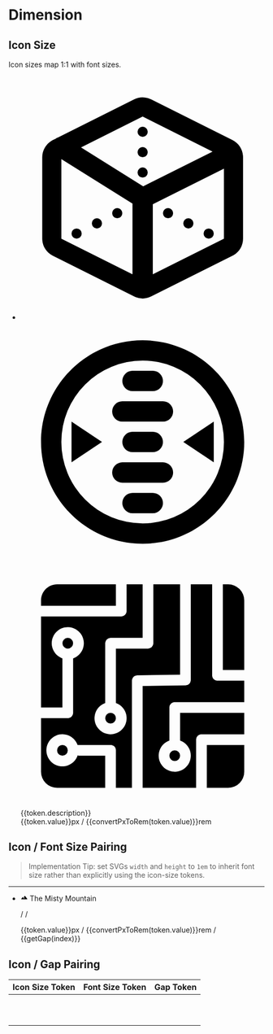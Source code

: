 <script setup>
import tokens from '../tokens.json'
import FloatingToken from '../.vitepress/components/FloatingToken.vue'

const filterTokensByType = (filterName) => {
 return Object.entries(tokens).filter((key) => {
  return key[1].type === filterName
 }).sort((a,b) => {
  return a[1].value - b[1].value
 })
}

const gapMap = {
	'icon-size-xs': '4px',
	'icon-size-sm': '4px',
	'icon-size-base': '6px',
	'icon-size-lg': '6px',
	'icon-size-xl': '8px',
	'icon-size-2xl': '8px',
	'icon-size-3xl': '10px',
	'icon-size-4xl': '10px',
	'icon-size-5xl': '12px',
	'icon-size-6xl': '12px',
}

const dimensionTokens = tokens.icon.size
const convertPxToRem = (px) => {
 return  0.0625  * px
}

const getGap = (token) => {
	return gapMap[`icon-size-${token}`];
}

const getSpacingToken = (pixelValue) => {
	for (const [key, value] of Object.entries(tokens)) {
		if (value.value === pixelValue && value.type === 'spacing') {
			return key
		}
	}
}

</script>

# Dimension

## Icon Size

Icon sizes map 1:1 with font sizes.

<ul class="list-none leading-none m-0 p-0 mt-4">
	<li v-for="(token, index) in dimensionTokens" :index="token[0]" class="list-none mb-8 grid md:grid-cols-3">
	<div class="flex gap-4 items-center mx-2.5 md:mx-0">
		<svg xmlns="http://www.w3.org/2000/svg" viewBox="0 0 24 24" :style="{ 'height': `${token.value}px`, 'width': `${token.value}px` }">
			<path fill-rule="evenodd" d="m12.68 2.245.162.071 8 4c.588.295.977.873 1.033 1.52l.007.164v8c0 .658-.343 1.264-.897 1.604l-.143.08-8 4a1.883 1.883 0 0 1-1.522.071l-.162-.071-8-4a1.882 1.882 0 0 1-1.033-1.52L2.118 16V8c0-.658.343-1.264.897-1.604l.143-.08.27-.136a1 1 0 0 1 .259-.13l7.471-3.734a1.882 1.882 0 0 1 1.356-.127l.166.056ZM4 8.179V16l7 3.5v-6.946L4 8.179Zm9 4.439 7-3.5V16l-7 3.5v-6.882ZM18.5 15a.5.5 0 1 1 0 1 .5.5 0 0 1 0-1ZM6 15.5a.5.5 0 1 0-1 0 .5.5 0 0 0 1 0ZM16.5 14a.5.5 0 1 1 0 1 .5.5 0 0 1 0-1Zm-8.5.5a.5.5 0 1 0-1 0 .5.5 0 0 0 1 0ZM9.5 13a.5.5 0 1 1 0 1 .5.5 0 0 1 0-1Zm5.5.5a.5.5 0 1 0-1 0 .5.5 0 0 0 1 0ZM12 4 5.937 7.03l6.116 3.824 6.828-3.413L12 4Zm.5 5.5a.5.5 0 1 0-1 0 .5.5 0 0 0 1 0ZM12 7a.5.5 0 1 1 0 1 .5.5 0 0 1 0-1Zm.5-1.5a.5.5 0 1 0-1 0 .5.5 0 0 0 1 0Z"/>
		</svg>
		<svg xmlns="http://www.w3.org/2000/svg" viewBox="0 0 24 24" :style="{ 'height': `${token.value}px`, 'width': `${token.value}px` }">
			<path d="M12 2c5.523 0 10 4.477 10 10s-4.477 10-10 10S2 17.523 2 12 6.477 2 12 2Zm0 2a8 8 0 1 0 0 16 8 8 0 0 0 0-16Zm2 14a1 1 0 0 0-1-1h-2a1 1 0 1 0 0 2h2a1 1 0 0 0 1-1Zm0-4a1 1 0 1 1 0 2h-4a1 1 0 1 1 0-2h4Zm2-2 3 2v-4l-3 2ZM5 10l3 2-3 2v-4Zm9 2a1 1 0 0 0-1-1h-2a1 1 0 1 0 0 2h2a1 1 0 0 0 1-1Zm0-4a1 1 0 1 1 0 2h-4a1 1 0 0 1 0-2h4Zm0-2a1 1 0 0 0-1-1h-2a1 1 0 1 0 0 2h2a1 1 0 0 0 1-1Z"/>
		</svg>
		<svg xmlns="http://www.w3.org/2000/svg" viewBox="0 0 24 24" :style="{ 'height': `${token.value}px`, 'width': `${token.value}px` }">
			<path d="M15.684 2v8.882l-4.218.065-.061.005a.527.527 0 0 0-.444.402l-.01.059-.004.06V22h-1.58l.001-3.684-.003-.062a.527.527 0 0 0-.402-.45l-.06-.011-.06-.003h-3.16l-.061.003-.026.004a1.58 1.58 0 1 0 .01 1.006l.077.04h2.632V22H3.578A1.579 1.579 0 0 1 2 20.421v-5.263h2.632l.061-.004a.527.527 0 0 0 .461-.461l.004-.061V9.278a1.58 1.58 0 1 0-1.143-.035l.09.036v4.826H2V5.158h7.895l.061-.004a.527.527 0 0 0 .462-.461l.003-.061V2H12v5.263H8.842l-.061.004a.527.527 0 0 0-.462.461l-.003.061v5.88a1.58 1.58 0 1 0 1.144.035l-.091-.035V8.316h3.157l.062-.004a.527.527 0 0 0 .461-.461l.004-.062V2h2.631Zm3.158 0v8.947l.004.062c.028.241.22.433.461.461l.061.004H22v2.105h-6.842l-.061.003a.527.527 0 0 0-.462.462l-.003.061v3.248a1.58 1.58 0 1 0 1.143.035l-.09-.035v-2.721H22v2.105h-4.21l-.062.003a.527.527 0 0 0-.461.462l-.004.061V22H12V11.992l4.219-.065.06-.005a.527.527 0 0 0 .444-.402l.01-.059.004-.06V2h2.105ZM22 17.79v2.631A1.58 1.58 0 0 1 20.421 22h-2.105v-4.21H22Zm-6.842.526a.526.526 0 1 1 0 1.052.526.526 0 0 1 0-1.052ZM4.105 17.79a.526.526 0 1 1 0 1.052.526.526 0 0 1 0-1.052Zm4.737-3.158a.526.526 0 1 1 0 1.052.526.526 0 0 1 0-1.052ZM22 3.579v6.842h-2.105V2h.526A1.58 1.58 0 0 1 22 3.579ZM4.632 7.263a.526.526 0 1 1 0 1.053.526.526 0 0 1 0-1.053ZM9.368 2v2.105H2V3.58C2 2.707 2.707 2 3.579 2h5.79Z"/>
		</svg>
	</div>
	<div class="flex flex-col">
		<FloatingToken :token="`icon-size-${index}`" class="block my-2 md:my-1 "/>
			<span class="text-xs text-gray-400">{{token.description}}</span>
		</div>
			<span class="md:m-auto text-xs text-gray-400">{{token.value}}px / {{convertPxToRem(token.value)}}rem</span>
	</li>
</ul>

## Icon / Font Size Pairing

> Implementation Tip: set SVGs `width` and `height` to `1em` to inherit font size rather than explicitly using the icon-size tokens.

<hr>

<ul class="list-none leading-none m-0 p-0 mt-4">
	<li v-for="(token, index) in dimensionTokens" :index="token[0]" class="list-none mb-8 ">
		<div class="flex items-center" :style="{ 'font-size': `${token.value}px`, 'gap': getGap(index) }">
			<svg xmlns="http://www.w3.org/2000/svg" viewBox="0 0 24 24" style="height: 1em; width: 1em;">
			<path d="M13.2 7.07 10.25 11l2.25 3c.33.44.24 1.07-.2 1.4a.994.994 0 0 1-1.4-.2c-1.05-1.4-2.31-3.07-3.1-4.14-.4-.53-1.2-.53-1.6 0l-4 5.33c-.49.67-.02 1.61.8 1.61h18c.82 0 1.29-.94.8-1.6l-7-9.33a.993.993 0 0 0-1.6 0Z"/>
			</svg>
			The Misty Mountain
		</div>
		<div class="flex flex-col">
			<p class="m-0 mt-2 p-0 text-sm font-mono text-gray-400">
			<FloatingToken :token="`icon-size-${index}`"/> / <FloatingToken :token="`font-size-${index}`"/> / <FloatingToken :token="getSpacingToken( getGap(index))"/> </p>
			<span class="text-xs text-gray-400">{{token.value}}px / {{convertPxToRem(token.value)}}rem / {{getGap(index)}}</span>
		</div>
	</li>
</ul>

## Icon / Gap Pairing 

| Icon Size Token | Font Size Token | Gap Token |
| --------------- | --------------- | --------- |
| <FloatingToken token="icon-size-xs"/> | <FloatingToken token="font-size-xs"/> | <FloatingToken token="icon-gap-xs"/> |
| <FloatingToken token="icon-size-sm"/> | <FloatingToken token="font-size-sm"/> | <FloatingToken token="icon-gap-sm"/> |
| <FloatingToken token="icon-size-base"/> | <FloatingToken token="font-size-base"/> | <FloatingToken token="icon-gap-base"/> |
| <FloatingToken token="icon-size-lg"/> | <FloatingToken token="font-size-lg"/> | <FloatingToken token="icon-gap-lg"/> |
| <FloatingToken token="icon-size-xl"/> | <FloatingToken token="font-size-xl"/> | <FloatingToken token="icon-gap-xl"/> |
| <FloatingToken token="icon-size-2xl"/> | <FloatingToken token="font-size-2xl"/> | <FloatingToken token="icon-gap-2xl"/> |
| <FloatingToken token="icon-size-3xl"/> | <FloatingToken token="font-size-3xl"/> | <FloatingToken token="icon-gap-3xl"/> |
| <FloatingToken token="icon-size-4xl"/> | <FloatingToken token="font-size-4xl"/> | <FloatingToken token="icon-gap-4xl"/> |
| <FloatingToken token="icon-size-5xl"/> | <FloatingToken token="font-size-5xl"/> | <FloatingToken token="icon-gap-5xl"/> |
| <FloatingToken token="icon-size-6xl"/> | <FloatingToken token="font-size-6xl"/> | <FloatingToken token="icon-gap-6xl"/> |